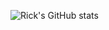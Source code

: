 <!-- [![Chi-Ruei's GitHub stats](https://github-readme-stats.vercel.app/api?username=Chi-Ruei&hide=stars&theme=algolia)](https://github.com/anuraghazra/github-readme-stats) -->
![Rick's GitHub stats](https://github-readme-stats.vercel.app/api?username=Chi-Ruei&show_icons=true&theme=algolial&hide=stars)
